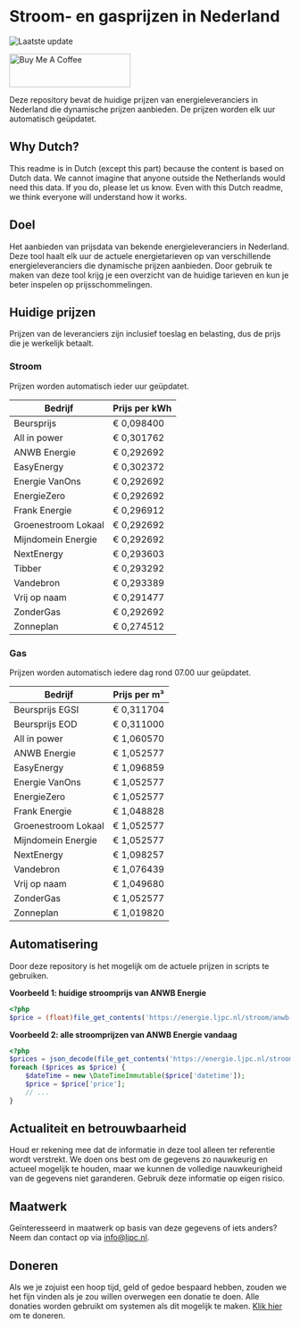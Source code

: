 # Stroom- en gasprijzen in Nederland

![Laatste update](https://img.shields.io/badge/laatste%20update-2023--05--18%2005%3A00%20CET-brightgreen)

<a href="https://www.buymeacoffee.com/Lars-" target="_blank"><img src="https://cdn.buymeacoffee.com/buttons/v2/default-orange.png" alt="Buy Me A Coffee" height="60" style="height: 60px !important;width: 217px !important;" ></a>

Deze repository bevat de huidige prijzen van energieleveranciers in Nederland die dynamische prijzen aanbieden. De prijzen worden elk uur automatisch geüpdatet.

## Why Dutch?

This readme is in Dutch (except this part) because the content is based on Dutch data. We cannot imagine that anyone outside the Netherlands would need this data. If you do, please let us know. Even with this Dutch readme, we think
everyone will understand how it works.

## Doel

Het aanbieden van prijsdata van bekende energieleveranciers in Nederland. Deze tool haalt elk uur de actuele energietarieven op van verschillende energieleveranciers die dynamische prijzen aanbieden. Door gebruik te maken van deze tool
krijg je een overzicht van de huidige tarieven en kun je beter inspelen op prijsschommelingen.

## Huidige prijzen

Prijzen van de leveranciers zijn inclusief toeslag en belasting, dus de prijs die je werkelijk betaalt.

### Stroom

Prijzen worden automatisch ieder uur geüpdatet.

 Bedrijf | Prijs per kWh 
---------|---------------
Beursprijs | € 0,098400
All in power | € 0,301762
ANWB Energie | € 0,292692
EasyEnergy | € 0,302372
Energie VanOns | € 0,292692
EnergieZero | € 0,292692
Frank Energie | € 0,296912
Groenestroom Lokaal | € 0,292692
Mijndomein Energie | € 0,292692
NextEnergy | € 0,293603
Tibber | € 0,293292
Vandebron | € 0,293389
Vrij op naam | € 0,291477
ZonderGas | € 0,292692
Zonneplan | € 0,274512


### Gas

Prijzen worden automatisch iedere dag rond 07.00 uur geüpdatet.

 Bedrijf | Prijs per m³ 
---------|--------------
Beursprijs EGSI | € 0,311704
Beursprijs EOD | € 0,311000
All in power | € 1,060570
ANWB Energie | € 1,052577
EasyEnergy | € 1,096859
Energie VanOns | € 1,052577
EnergieZero | € 1,052577
Frank Energie | € 1,048828
Groenestroom Lokaal | € 1,052577
Mijndomein Energie | € 1,052577
NextEnergy | € 1,098257
Vandebron | € 1,076439
Vrij op naam | € 1,049680
ZonderGas | € 1,052577
Zonneplan | € 1,019820


## Automatisering

Door deze repository is het mogelijk om de actuele prijzen in scripts te gebruiken.

**Voorbeeld 1: huidige stroomprijs van ANWB Energie**

```php
<?php
$price = (float)file_get_contents('https://energie.ljpc.nl/stroom/anwb-energie-nu.txt');

```

**Voorbeeld 2: alle stroomprijzen van ANWB Energie vandaag**

```php
<?php
$prices = json_decode(file_get_contents('https://energie.ljpc.nl/stroom/all-in-power-vandaag.json'),true);
foreach ($prices as $price) {
    $dateTime = new \DateTimeImmutable($price['datetime']);
    $price = $price['price'];
    // ...
}
```

## Actualiteit en betrouwbaarheid

Houd er rekening mee dat de informatie in deze tool alleen ter referentie wordt verstrekt. We doen ons best om de gegevens zo nauwkeurig en actueel mogelijk te houden, maar we kunnen de volledige nauwkeurigheid van de gegevens niet
garanderen. Gebruik deze informatie op eigen risico.

## Maatwerk

Geïnteresseerd in maatwerk op basis van deze gegevens of iets anders? Neem dan contact op
via [info@ljpc.nl](mailto:info@ljpc.nl?subject=Energie%20prijzen).

## Doneren

Als we je zojuist een hoop tijd, geld of gedoe bespaard hebben, zouden we het fijn vinden als je zou willen overwegen een
donatie te doen. Alle donaties worden gebruikt om systemen als dit mogelijk te
maken. [Klik hier](https://www.buymeacoffee.com/Lars-) om te doneren.
